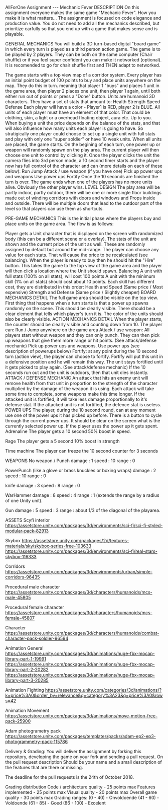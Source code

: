 AllForOne Assignment --- Mechanic Fever
DESCRIPTION
On this assignment everyone makes the same game "Mechanic Fever". How you make it is what matters... The assignment is focused on code elegance and production value. You do not need to add all the mechanics described, but prioritize carfully so that you end up with a game that makes sense and is playable.

GENERAL MECHANICS
You will build a 3D turn-based digital "board game" in which every turn is played as a third person action game. The game is to be played by 2 players. They can be both on the same computer (Chair shuffle) or if you feel super confident you can make it networked (optional). It is recomended to go for chair shuffle first and THEN adapt to networked.

The game starts with a top view map of a corridor system.
Every player has an initial point budget of 100 points to buy and place units anywhere on the map. They do this in turn. meaning that player 1 "buys" and places 1 unit in the game area, then player 2 places one unit, then player 1 again, until both either run out of points or press a "Done" button.
Units are humanoid 3D characters. They have a set of stats that amount to:
Health
Strength
Speed
Defense
Each player will have a color - Player1 is RED, player 2 is BLUE. All units of each player must have an element of that color. That could be clothing, skin, a light or a overhead floating object, aura etc. Up to you.
When buying a unit the price depends on the balance of the stats, and that will also influence how many units each player is going to have. So stratigically one player could choose to set up a single unit with full stats and play with only one "super soldier" or have 10 weak units.
When all units are placed, the game starts.
On the begining of each turn, one power up or weapon will randomly spawn on the play area.
The current player will then choose one unit to control by clicking it.
Once the player clicks the unit the camera flies into 3rd person mode, a 10 second timer starts and the player now has full control of the character and can (more details on each of these below):
Run
Jump
Attack / use weapon (if you have one)
Pick up power ups and weapons
Use power ups
Fortify
Once the 10 seconds are finished the turn is over.
The game ends when one of the players has no more units alive. Obviously the other player wins.
LEVEL DESIGN
The play area will be partly indoor, partly outdoor, there will be one or more single floor buildings made out of winding corridors with doors and windows and Props inside and outside. There will be multiple doors that lead to the outdoor part of the level so that players can use them as shortcuts.

PRE-GAME MECHANICS
This is the initial phase where the players buy and place units on the game area. The flow is as follows:

Player gets a Unit character that is displayed on the screen with randomized body (this can be a different scene or a overlay).
The stats of the unit are shown and the current price of the unit as well. These are randomly assigned by default but around the mid-range.
The player can choose any value for each stats. That will cause the price to be recalculated (see balancing).
When the player is ready to buy then he should hit the "Hire" button. This takes the game to the top view of the game area and the player will then click a location where the Unit should spawn.
Balancing
A unit with full stats (100% on all stats), will cost 100 points
A unit with the minimum skill (1% on all stats) should cost about 10 points.
Each skill has different cost, they are distributed in this order:
Health and Speed (Same price / Most expensive)
Strength and Defense (Same price / Slightly cheaper)
BOARD MECHANICS DETAIL
The full game area should be visible on the top view.
First thing that happens when a turn starts is that a power up spawns randomly on the scene. This should be clearly visible.
There should be a clear element that tells which player's turn it is.
The color of the units should also be clearly visible.
ACTION MECHANICS DETAIL
When the player starts, the counter should be clearly visible and counting down from 10.
The player can:
Run / Jump anywhere on the game area
Attack / use weapon: All players start without weapon and they can only punch. They can then pick up weapons that give them more range or hit points. (See attack/defense mechanic)
Pick up power ups and weapons.
Use power ups (see description of powerups below)
Fortify: at any point during the 10 second turn (action view), the player can choose to fortify. Fortify will put this unit in a defensive position and he will remain this way. The unit stays fortified until it gets picked to play again. (See attack/defense mechanic)
If the 10 seconds run out and the unit is outdoors, then that unit dies instantly.
ATTACK / DEFENSE MECHANIC
An attack that hits an enemy unit will remove health from that unit in proportion to the strength of the character multiplied by the damage of the weapon it is using.
Each attack will take some time to complete, some weapons make this time longer.
If the attacked unit is fortified, it will take less damage proportionally to it's defense stat.
If the attacked unit is not fortified, the defence stat is useless.
POWER UPS
The player, during the 10 second round, can at any moment use one of the power ups it has picked up before.
There is a button to cycle through the current power ups. It should be clear on the screen what is the currently selected power up.
If the player uses the power up it gets spent.
Adrenaline
The player gets a 10 second 50% boost in speed.

Rage
The player gets a 5 second 10% boost in strength

Time machine
The player can freeze the 10 second counter for 3 seconds

WEAPONS
No weapon / Punch
damage : 1 
speed : 10 
range : 0 

PowerPunch (like a glove or brass knuckles or boxing wraps)
damage : 2 
speed : 10 
range : 0 

knife
damage : 3 
speed : 8 
range : 0 

WarHammer
damage : 8 
speed : 4 
range : 1 (extends the range by a radius of one Unity unit). 

Gun
damage : 5 
speed : 3 
range : about 1/3 of the diagonal of the playarea. 

ASSETS
Scyfi interior 
https://assetstore.unity.com/packages/3d/environments/sci-fi/sci-fi-styled-modular-pack-82913 

Skybox 
https://assetstore.unity.com/packages/2d/textures-materials/sky/skybox-series-free-103633 
https://assetstore.unity.com/packages/3d/environments/sci-fi/real-stars-skybox-116333 

Corridors 
https://assetstore.unity.com/packages/3d/environments/urban/simple-corridors-96435 

Procedural male character 
https://assetstore.unity.com/packages/3d/characters/humanoids/mcs-male-45805 

Procedural female character 
https://assetstore.unity.com/packages/3d/characters/humanoids/mcs-female-45807 

Character 
https://assetstore.unity.com/packages/3d/characters/humanoids/combat-character-pack-soldier-96594 

Animation General 
https://assetstore.unity.com/packages/3d/animations/huge-fbx-mocap-library-part-1-19991 
https://assetstore.unity.com/packages/3d/animations/huge-fbx-mocap-library-part-2-20282 
https://assetstore.unity.com/packages/3d/animations/huge-fbx-mocap-library-part-3-20285 

Animation Fighting 
https://assetstore.unity.com/categories/3d/animations/?k=price%3A0&order_by=relevance&q=category%3A23&q=price%3A0&rows=42 

Animation Movement 
https://assetstore.unity.com/packages/3d/animations/move-motion-free-pack-25900 

Adam photogrametry pack 
https://assetstore.unity.com/packages/templates/packs/adam-ep2-ep3-photogrammetry-pack-115786 

Delivery & Grading:
You will deliver the assignment by forking this repository, developing the game on your fork and sending a pull request. On the pull request description Should be your name and a small description of the features that are there or missing.

The deadline for the pull requests is the 24th of October 2018.

Grading distribution
Code / architecture quality - 25 points max
Features implemented - 25 points max
Visual quality - 20 points max
Overall game quality - 30 points max
Grading ranges:
(0 - 40) - Onvoldoende
(41 - 60) - Voldoende
(61 - 85) - Goed
(86 - 100) - Excelent